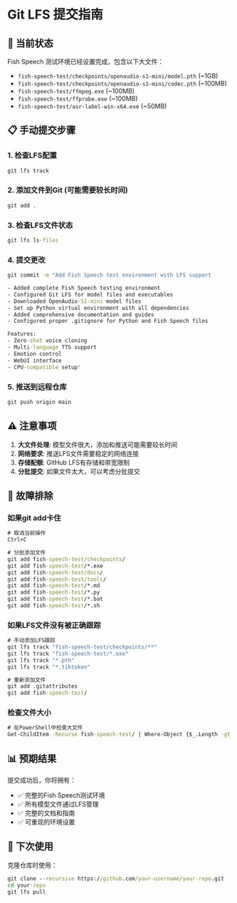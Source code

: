 # Git LFS 提交指南

## 🎯 当前状态

Fish Speech 测试环境已经设置完成，包含以下大文件：
- `fish-speech-test/checkpoints/openaudio-s1-mini/model.pth` (~1GB)
- `fish-speech-test/checkpoints/openaudio-s1-mini/codec.pth` (~100MB)
- `fish-speech-test/ffmpeg.exe` (~100MB)
- `fish-speech-test/ffprobe.exe` (~100MB)
- `fish-speech-test/asr-label-win-x64.exe` (~50MB)

## 📋 手动提交步骤

### 1. 检查LFS配置
```cmd
git lfs track
```

### 2. 添加文件到Git (可能需要较长时间)
```cmd
git add .
```

### 3. 检查LFS文件状态
```cmd
git lfs ls-files
```

### 4. 提交更改
```cmd
git commit -m "Add Fish Speech test environment with LFS support

- Added complete Fish Speech testing environment
- Configured Git LFS for model files and executables  
- Downloaded OpenAudio-S1-mini model files
- Set up Python virtual environment with all dependencies
- Added comprehensive documentation and guides
- Configured proper .gitignore for Python and Fish Speech files

Features:
- Zero-shot voice cloning
- Multi-language TTS support
- Emotion control
- WebUI interface
- CPU-compatible setup"
```

### 5. 推送到远程仓库
```cmd
git push origin main
```

## ⚠️ 注意事项

1. **大文件处理**: 模型文件很大，添加和推送可能需要较长时间
2. **网络要求**: 推送LFS文件需要稳定的网络连接
3. **存储配额**: GitHub LFS有存储和带宽限制
4. **分批提交**: 如果文件太大，可以考虑分批提交

## 🔧 故障排除

### 如果git add卡住
```cmd
# 取消当前操作
Ctrl+C

# 分批添加文件
git add fish-speech-test/checkpoints/
git add fish-speech-test/*.exe
git add fish-speech-test/docs/
git add fish-speech-test/tools/
git add fish-speech-test/*.md
git add fish-speech-test/*.py
git add fish-speech-test/*.bat
git add fish-speech-test/*.sh
```

### 如果LFS文件没有被正确跟踪
```cmd
# 手动添加LFS跟踪
git lfs track "fish-speech-test/checkpoints/**"
git lfs track "fish-speech-test/*.exe"
git lfs track "*.pth"
git lfs track "*.tiktoken"

# 重新添加文件
git add .gitattributes
git add fish-speech-test/
```

### 检查文件大小
```cmd
# 在PowerShell中检查大文件
Get-ChildItem -Recurse fish-speech-test/ | Where-Object {$_.Length -gt 10MB} | Select-Object Name, Length
```

## 📊 预期结果

提交成功后，你将拥有：
- ✅ 完整的Fish Speech测试环境
- ✅ 所有模型文件通过LFS管理
- ✅ 完整的文档和指南
- ✅ 可重现的环境设置

## 🚀 下次使用

克隆仓库时使用：
```cmd
git clone --recursive https://github.com/your-username/your-repo.git
cd your-repo
git lfs pull
```
